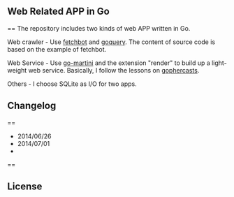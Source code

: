 ## Web Related APP in Go
==
The repository includes two kinds of web APP written in Go. 

Web crawler - Use [fetchbot] and [goquery]. The content of source code is based on the example of fetchbot.

Web Service - Use [go-martini] and the extension "render" to build up a light-weight web service. Basically, I follow the lessons on [gophercasts].

Others - I choose SQLite as I/O for two apps.


## Changelog
==
* 2014/06/26 
* 2014/07/01
* 


==
## License

[fetchbot]: https://github.com/PuerkitoBio/fetchbot
[goquery]: https://github.com/PuerkitoBio/goquery
[go-martini]: https://github.com/go-martini/martini
[gophercasts]: https://gophercasts.io/lessons
